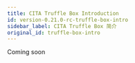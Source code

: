 ```yaml
---
title: CITA Truffle Box Introduction
id: version-0.21.0-rc-truffle-box-intro
sidebar_label: CITA Truffle Box 简介
original_id: truffle-box-intro
---
```

Coming soon